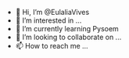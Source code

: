- 👋 Hi, I’m @EulaliaVives
- 👀 I’m interested in ...
- 🌱 I’m currently learning Pysoem
- 💞️ I’m looking to collaborate on ...
- 📫 How to reach me ...

<!---
EulaliaVives/EulaliaVives is a ✨ special ✨ repository because its `README.md` (this file) appears on your GitHub profile.
You can click the Preview link to take a look at your changes.
--->
